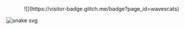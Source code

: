 
<div align="center">![](https://visitor-badge.glitch.me/badge?page_id=wavescats)</div>


![snake svg](https://github.com/wavescats/wavescats/blob/output/github-contribution-grid-snake.svg)
